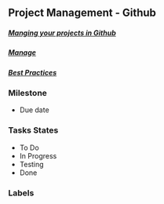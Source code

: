 ## Project Management - Github
##### [Manging your projects in Github](https://resources.github.com/webcasts/Managing-your-projects-in-GitHub/)
##### [Manage](https://resources.github.com/webcasts/GitHub-managing-your-projects/)
##### [Best Practices](https://resources.github.com/videos/github-best-practices/)
### Milestone
* Due date
### Tasks States
* To Do
* In Progress
* Testing
* Done
### Labels

